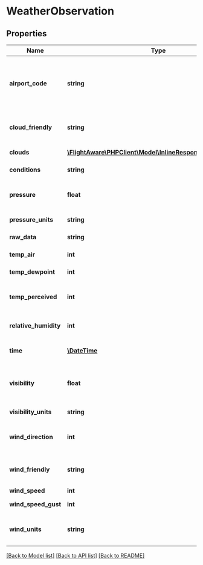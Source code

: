 # WeatherObservation

## Properties
Name | Type | Description | Notes
------------ | ------------- | ------------- | -------------
**airport_code** | **string** | The airport code of the report. LID/IATA will be used if airport lacks an ICAO code. | 
**cloud_friendly** | **string** | Human-friendly summary of clouds. | 
**clouds** | [**\FlightAware\PHPClient\Model\InlineResponse20024Clouds[]**](InlineResponse20024Clouds.md) | Array of cloud data | 
**conditions** | **string** | Notable weather | 
**pressure** | **float** | Air pressure (see pressure_units field for units) | 
**pressure_units** | **string** | Units for air pressure | 
**raw_data** | **string** | Raw METAR report string | 
**temp_air** | **int** | Air temperature | 
**temp_dewpoint** | **int** | Dewpoint temperature | 
**temp_perceived** | **int** | Perceived temperature (e.g. wind chill) | 
**relative_humidity** | **int** | Relative humidity (percent) | 
**time** | [**\DateTime**](\DateTime.md) | Timestamp when report was collected | 
**visibility** | **float** | Horizontal visibility distance (see visibility_units for units) | 
**visibility_units** | **string** | Units for visibility | 
**wind_direction** | **int** | Heading direction of wind (degrees) | 
**wind_friendly** | **string** | Human-friendly summary of winds | 
**wind_speed** | **int** | Wind speed | 
**wind_speed_gust** | **int** | Wind gust speed | 
**wind_units** | **string** | Units for the wind speed and wind gusts | 

[[Back to Model list]](../../README.md#documentation-for-models) [[Back to API list]](../../README.md#documentation-for-api-endpoints) [[Back to README]](../../README.md)

